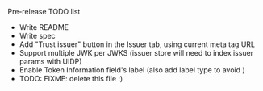 Pre-release TODO list

* Write README
* Write spec
* Add "Trust issuer" button in the Issuer tab, using current meta tag URL
* Support multiple JWK per JWKS (issuer store will need to index issuer params with UIDP)
* Enable Token Information field's label (also add label type to avoid )
* TODO: FIXME: delete this file :)